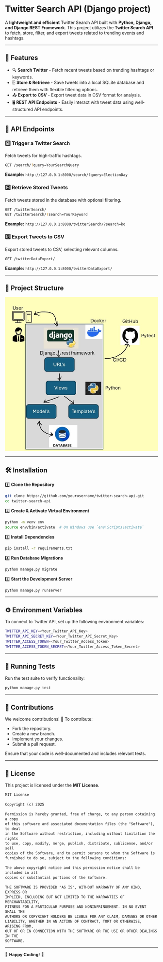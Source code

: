 # Twitter Search API (Django project)

A **lightweight and efficient** Twitter Search API built with **Python, Django, and Django REST Framework**. This project utilizes the **Twitter Search API** to fetch, store, filter, and export tweets related to trending events and hashtags.

---

## 🚀 Features

- 🔍 **Search Twitter** - Fetch recent tweets based on trending hashtags or keywords.
- 🗄️ **Store & Retrieve** - Save tweets into a local SQLite database and retrieve them with flexible filtering options.
- 📤 **Export to CSV** - Export tweet data in CSV format for analysis.
- 🖥️ **REST API Endpoints** - Easily interact with tweet data using well-structured API endpoints.

---

## 📌 API Endpoints

### 1️⃣ **Trigger a Twitter Search**
Fetch tweets for high-traffic hashtags.
```bash
GET /search/?query=YourSearchQuery
```
**Example:** `http://127.0.0.1:8000/search/?query=ElectionDay`

### 2️⃣ **Retrieve Stored Tweets**
Fetch tweets stored in the database with optional filtering.
```bash
GET /twitterSearch/
GET /twitterSearch/?search=YourKeyword
```
**Example:** `http://127.0.0.1:8000/twitterSearch/?search=ko`

### 3️⃣ **Export Tweets to CSV**
Export stored tweets to CSV, selecting relevant columns.
```bash
GET /twitterDataExport/
```
**Example:** `http://127.0.0.1:8000/twitterDataExport/`

---

## 📂 Project Structure
![Project Structure](template/images/Project_Structure.jpg)

---

## 🛠️ Installation

1️⃣ **Clone the Repository**
```bash
git clone https://github.com/yourusername/twitter-search-api.git
cd twitter-search-api
```

2️⃣ **Create & Activate Virtual Environment**
```bash
python -m venv env
source env/bin/activate  # On Windows use `env\Scripts\activate`
```

3️⃣ **Install Dependencies**
```bash
pip install -r requirements.txt
```

4️⃣ **Run Database Migrations**
```bash
python manage.py migrate
```

5️⃣ **Start the Development Server**
```bash
python manage.py runserver
```

---

## ⚙️ Environment Variables

To connect to Twitter API, set up the following environment variables:
```bash
TWITTER_API_KEY=<Your_Twitter_API_Key>
TWITTER_API_SECRET_KEY=<Your_Twitter_API_Secret_Key>
TWITTER_ACCESS_TOKEN=<Your_Twitter_Access_Token>
TWITTER_ACCESS_TOKEN_SECRET=<Your_Twitter_Access_Token_Secret>
```

---

## 🧪 Running Tests
Run the test suite to verify functionality:
```bash
python manage.py test
```

---

## 🤝 Contributions

We welcome contributions! 🎉 To contribute:
- Fork the repository.
- Create a new branch.
- Implement your changes.
- Submit a pull request.

Ensure that your code is well-documented and includes relevant tests.

---

## 📝 License

This project is licensed under the **MIT License**.

```
MIT License

Copyright (c) 2025

Permission is hereby granted, free of charge, to any person obtaining a copy
of this software and associated documentation files (the "Software"), to deal
in the Software without restriction, including without limitation the rights
to use, copy, modify, merge, publish, distribute, sublicense, and/or sell
copies of the Software, and to permit persons to whom the Software is
furnished to do so, subject to the following conditions:

The above copyright notice and this permission notice shall be included in all
copies or substantial portions of the Software.

THE SOFTWARE IS PROVIDED "AS IS", WITHOUT WARRANTY OF ANY KIND, EXPRESS OR
IMPLIED, INCLUDING BUT NOT LIMITED TO THE WARRANTIES OF MERCHANTABILITY,
FITNESS FOR A PARTICULAR PURPOSE AND NONINFRINGEMENT. IN NO EVENT SHALL THE
AUTHORS OR COPYRIGHT HOLDERS BE LIABLE FOR ANY CLAIM, DAMAGES OR OTHER
LIABILITY, WHETHER IN AN ACTION OF CONTRACT, TORT OR OTHERWISE, ARISING FROM,
OUT OF OR IN CONNECTION WITH THE SOFTWARE OR THE USE OR OTHER DEALINGS IN THE
SOFTWARE.
```

---

💙 **Happy Coding!** 🚀

